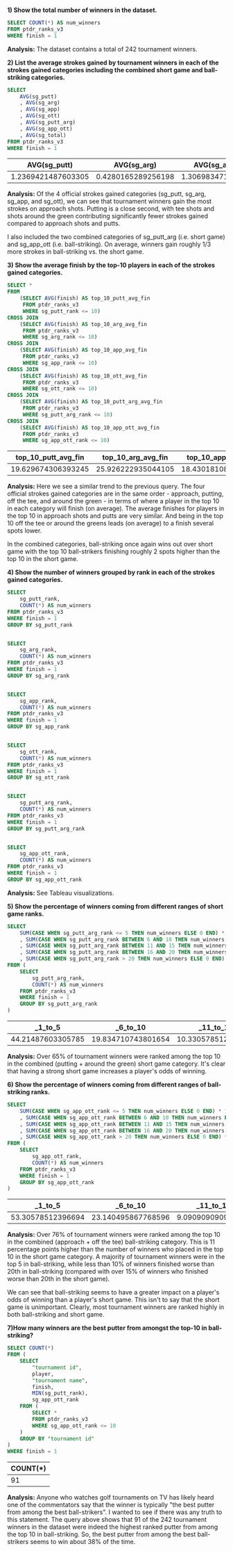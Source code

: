 **1) Show the total number of winners in the dataset.**
```sql
SELECT COUNT(*) AS num_winners
FROM ptdr_ranks_v3
WHERE finish = 1
```

**Analysis:** The dataset contains a total of 242 tournament winners.


**2) List the average strokes gained by tournament winners in each of the strokes gained 
categories including the combined short game and ball-striking categories.**

```sql
SELECT 
	AVG(sg_putt)
	, AVG(sg_arg)
	, AVG(sg_app)
	, AVG(sg_ott)
	, AVG(sg_putt_arg)
	, AVG(sg_app_ott)
	, AVG(sg_total)
FROM ptdr_ranks_v3
WHERE finish = 1
```

| AVG(sg_putt) | AVG(sg_arg) | AVG(sg_app) | AVG(sg_ott) | AVG(sg_putt_arg) | AVG(sg_app_ott) | AVG(sg_total) |
| ------------ | ----------- | ----------- | ----------- | ---------------- | --------------- | ------------- |
| 1.2369421487603305 | 0.4280165289256198 | 1.30698347107438 | 0.6847933884297516 | 1.6649586776859508 | 1.9917768595041316 | 3.6397107438016527 |

**Analysis:** Of the 4 official strokes gained categories (sg_putt, sg_arg, sg_app, and sg_ott), we can see that tournament 
winners gain the most strokes on approach shots.  Putting is a close second, with tee shots and shots around the green 
contributing significantly fewer strokes gained compared to approach shots and putts.

I also included the two combined categories of sg_putt_arg (i.e. short game) and sg_app_ott (i.e. ball-striking).  On average,
winners gain roughly 1/3 more strokes in ball-striking vs. the short game.


**3) Show the average finish by the top-10 players in each of the strokes gained categories.**

```sql
SELECT * 
FROM 
	(SELECT AVG(finish) AS top_10_putt_avg_fin
	 FROM ptdr_ranks_v3
	 WHERE sg_putt_rank <= 10)
CROSS JOIN
	(SELECT AVG(finish) AS top_10_arg_avg_fin
	 FROM ptdr_ranks_v3
	 WHERE sg_arg_rank <= 10) 
CROSS JOIN 
	(SELECT AVG(finish) AS top_10_app_avg_fin
	 FROM ptdr_ranks_v3
	 WHERE sg_app_rank <= 10)
CROSS JOIN 
	(SELECT AVG(finish) AS top_10_ott_avg_fin
 	 FROM ptdr_ranks_v3
	 WHERE sg_ott_rank <= 10)
CROSS JOIN 
	(SELECT AVG(finish) AS top_10_putt_arg_avg_fin
 	 FROM ptdr_ranks_v3
	 WHERE sg_putt_arg_rank <= 10)
CROSS JOIN 
	(SELECT AVG(finish) AS top_10_app_ott_avg_fin
 	 FROM ptdr_ranks_v3
	 WHERE sg_app_ott_rank <= 10)
```

| top_10_putt_avg_fin | top_10_arg_avg_fin | top_10_app_avg_fin | top_10_ott_avg_fin | top_10_putt_arg_avg_fin | top_10_app_ott_avg_fin |
| ------------------- | ------------------ | ------------------ | ------------------ | ----------------------- | ---------------------- |
| 19.629674306393245  | 25.926222935044105 | 18.430181086519112 | 22.810897435897434 | 16.69935170178282       | 14.814245244840146     | 

**Analysis:** Here we see a similar trend to the previous query.  The four official strokes gained categories are in the same order - 
approach, putting, off the tee, and around the green - in terms of where a player in the top 10 in each category will finish (on average).  The 
average finishes for players in the top 10 in approach shots and putts are very similar.  And being in the top 10 off the tee or around the greens 
leads (on average) to a finish several spots lower.

In the combined categories, ball-striking once again wins out over short game with the top 10 ball-strikers finishing roughly 2 spots higher
than the top 10 in the short game.


**4) Show the number of winners grouped by rank in each of the strokes gained categories.**
```sql
SELECT 
	sg_putt_rank, 
	COUNT(*) AS num_winners
FROM ptdr_ranks_v3
WHERE finish = 1
GROUP BY sg_putt_rank


SELECT 
	sg_arg_rank, 
	COUNT(*) AS num_winners
FROM ptdr_ranks_v3
WHERE finish = 1
GROUP BY sg_arg_rank


SELECT 
	sg_app_rank, 
	COUNT(*) AS num_winners
FROM ptdr_ranks_v3
WHERE finish = 1
GROUP BY sg_app_rank


SELECT 
	sg_ott_rank, 
	COUNT(*) AS num_winners
FROM ptdr_ranks_v3
WHERE finish = 1
GROUP BY sg_ott_rank


SELECT 
	sg_putt_arg_rank, 
	COUNT(*) AS num_winners
FROM ptdr_ranks_v3
WHERE finish = 1
GROUP BY sg_putt_arg_rank


SELECT 
	sg_app_ott_rank, 
	COUNT(*) AS num_winners
FROM ptdr_ranks_v3
WHERE finish = 1
GROUP BY sg_app_ott_rank
```

**Analysis:** See Tableau visualizations.


**5) Show the percentage of winners coming from different ranges of short game ranks.**
```sql
SELECT 
	SUM(CASE WHEN sg_putt_arg_rank <= 5 THEN num_winners ELSE 0 END) * 100.00 / SUM(num_winners) AS _1_to_5
	, SUM(CASE WHEN sg_putt_arg_rank BETWEEN 6 AND 10 THEN num_winners ELSE 0 END) * 100.00 / SUM(num_winners) AS _6_to_10
	, SUM(CASE WHEN sg_putt_arg_rank BETWEEN 11 AND 15 THEN num_winners ELSE 0 END) * 100.00 / SUM(num_winners) AS _11_to_15
	, SUM(CASE WHEN sg_putt_arg_rank BETWEEN 16 AND 20 THEN num_winners ELSE 0 END) * 100.00 / SUM(num_winners) AS _16_to_20
	, SUM(CASE WHEN sg_putt_arg_rank > 20 THEN num_winners ELSE 0 END) * 100.00 / SUM(num_winners) AS _20_plus
FROM (
	SELECT 
		sg_putt_arg_rank, 
		COUNT(*) AS num_winners
	FROM ptdr_ranks_v3
	WHERE finish = 1
	GROUP BY sg_putt_arg_rank
)
```

| _1_to_5 | _6_to_10 | _11_to_15 | _16_to_20 | _20_plus |
| ------- | -------- | --------- | --------- | -------- |
|44.21487603305785 | 19.834710743801654 | 10.330578512396695 | 10.330578512396695 | 15.289256198347108 |

**Analysis:** Over 65% of tournament winners were ranked among the top 10 in the combined (putting + around the green) short game category.  It's clear
that having a strong short game increases a player's odds of winning.


**6) Show the percentage of winners coming from different ranges of ball-striking ranks.**
```sql
SELECT 
	SUM(CASE WHEN sg_app_ott_rank <= 5 THEN num_winners ELSE 0 END) * 100.00 / SUM(num_winners) AS _1_to_5
	, SUM(CASE WHEN sg_app_ott_rank BETWEEN 6 AND 10 THEN num_winners ELSE 0 END) * 100.00 / SUM(num_winners) AS _6_to_10
	, SUM(CASE WHEN sg_app_ott_rank BETWEEN 11 AND 15 THEN num_winners ELSE 0 END) * 100.00 / SUM(num_winners) AS _11_to_15
	, SUM(CASE WHEN sg_app_ott_rank BETWEEN 16 AND 20 THEN num_winners ELSE 0 END) * 100.00 / SUM(num_winners) AS _16_to_20
	, SUM(CASE WHEN sg_app_ott_rank > 20 THEN num_winners ELSE 0 END) * 100.00 / SUM(num_winners) AS _20_plus
FROM (
	SELECT 
		sg_app_ott_rank, 
		COUNT(*) AS num_winners
	FROM ptdr_ranks_v3
	WHERE finish = 1
	GROUP BY sg_app_ott_rank
)
```

| _1_to_5 | _6_to_10 | _11_to_15 | _16_to_20 | _20_plus |
| ------- | -------- | --------- | --------- | -------- |
| 53.30578512396694 | 23.140495867768596 | 9.090909090909092 | 4.545454545454546 | 9.917355371900827 |

**Analysis:**  Over 76% of tournament winners were ranked among the top 10 in the combined (approach + off the tee) ball-striking category.  This
is 11 percentage points higher than the number of winners who placed in the top 10 in the short game category.  A majority of tournament winners were 
in the top 5 in ball-striking, while less than 10% of winners finished worse than 20th in ball-striking (compared with over 15% of winners who 
finished worse than 20th in the short game).

We can see that ball-striking seems to have a greater impact on a player's odds of winning than a player's short game.  This isn't to say 
that the short game is unimportant.  Clearly, most tournament winners are ranked highly in both ball-striking and short game.


**7)How many winners are the best putter from amongst the top-10 in ball-striking?**
```sql
SELECT COUNT(*)
FROM (
	SELECT
	    "tournament id",
	    player,
	    "tournament name",
	    finish,
	    MIN(sg_putt_rank),
	    sg_app_ott_rank
	FROM (
		SELECT *
		FROM ptdr_ranks_v3
		WHERE sg_app_ott_rank <= 10
	)
	GROUP BY "tournament id"
)
WHERE finish = 1
```

| COUNT(*) |
| -------- |
| 91 |

**Analysis:** Anyone who watches golf tournaments on TV has likely heard one of the commentators say that the winner is typically "the best putter 
from among the best ball-strikers".  I wanted to see if there was any truth to this statement.  The query above shows that 91 of the 242 tournament 
winners in the dataset were indeed the highest ranked putter from among the top 10 in ball-striking.  So, the best putter from among the best ball-
strikers seems to win about 38% of the time.

